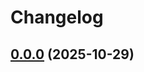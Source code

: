 # Changelog

## [0.0.0](https://github.com/ghaschel/commitzen-poc/compare/v0.1.1...v0.0.0) (2025-10-29)
